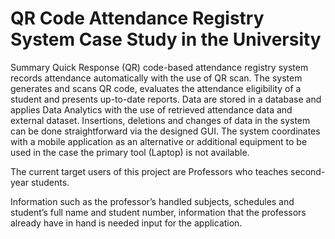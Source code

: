 # QR Code Attendance Registry System Case Study in the University 

Summary
Quick Response (QR) code-based attendance registry system records
attendance automatically with the use of QR scan. The system generates and scans QR code, evaluates the attendance eligibility of a student and presents up-to-date reports. Data are stored in a database and applies Data Analytics with
the use of retrieved attendance data and external dataset. Insertions, deletions and changes of data in the system can be done straightforward via the designed
GUI. The system coordinates with a mobile application as an alternative or additional equipment to be used in the case the primary tool (Laptop) is not available.

The current target users of this project are Professors who teaches second-year students.

Information such as the professor’s handled subjects, schedules and student’s full name and student number, information that the professors already have in hand is needed input for the application.
